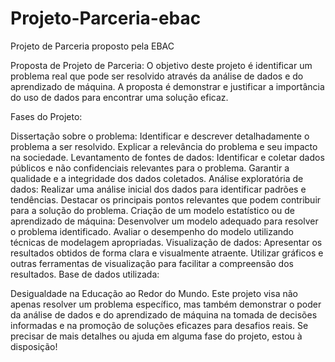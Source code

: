 # Projeto-Parceria-ebac
Projeto de Parceria proposto pela EBAC

Proposta de Projeto de Parceria: O objetivo deste projeto é identificar um problema real que pode ser resolvido através da análise de dados e do aprendizado de máquina. A proposta é demonstrar e justificar a importância do uso de dados para encontrar uma solução eficaz.

Fases do Projeto:

Dissertação sobre o problema:
Identificar e descrever detalhadamente o problema a ser resolvido.
Explicar a relevância do problema e seu impacto na sociedade.
Levantamento de fontes de dados:
Identificar e coletar dados públicos e não confidenciais relevantes para o problema.
Garantir a qualidade e a integridade dos dados coletados.
Análise exploratória de dados:
Realizar uma análise inicial dos dados para identificar padrões e tendências.
Destacar os principais pontos relevantes que podem contribuir para a solução do problema.
Criação de um modelo estatístico ou de aprendizado de máquina:
Desenvolver um modelo adequado para resolver o problema identificado.
Avaliar o desempenho do modelo utilizando técnicas de modelagem apropriadas.
Visualização de dados:
Apresentar os resultados obtidos de forma clara e visualmente atraente.
Utilizar gráficos e outras ferramentas de visualização para facilitar a compreensão dos resultados.
Base de dados utilizada:

Desigualdade na Educação ao Redor do Mundo.
Este projeto visa não apenas resolver um problema específico, mas também demonstrar o poder da análise de dados e do aprendizado de máquina na tomada de decisões informadas e na promoção de soluções eficazes para desafios reais. Se precisar de mais detalhes ou ajuda em alguma fase do projeto, estou à disposição!

